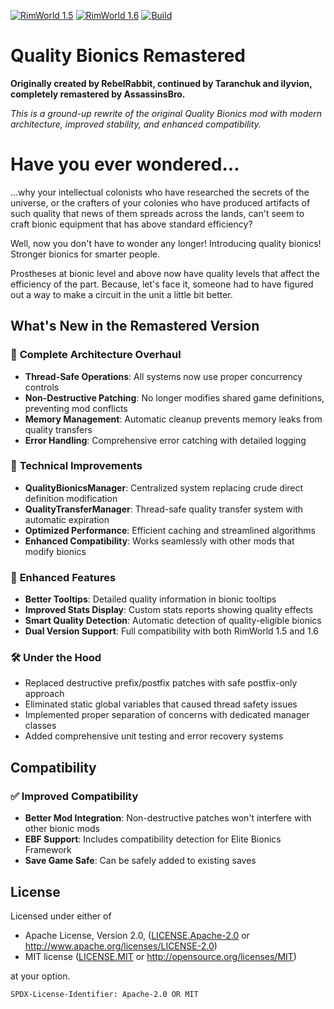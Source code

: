 [![RimWorld 1.5](https://img.shields.io/badge/RimWorld-1.5-brightgreen.svg)](http://rimworldgame.com/) [![RimWorld 1.6](https://img.shields.io/badge/RimWorld-1.6-brightgreen.svg)](http://rimworldgame.com/) [![Build](https://github.com/WimStienstra/Quality-Bionics-Continued/actions/workflows/build.yml/badge.svg)](https://github.com/WimStienstra/Quality-Bionics-Continued/actions/workflows/build.yml)

# Quality Bionics Remastered

**Originally created by RebelRabbit, continued by Taranchuk and ilyvion, completely remastered by AssassinsBro.**

*This is a ground-up rewrite of the original Quality Bionics mod with modern architecture, improved stability, and enhanced compatibility.*

# Have you ever wondered...
...why your intellectual colonists who have researched the secrets of the universe, or the crafters of your colonies who have produced artifacts of such quality that news of them spreads across the lands, can't seem to craft bionic equipment that has above standard efficiency?

Well, now you don't have to wonder any longer! Introducing quality bionics! Stronger bionics for smarter people.

Prostheses at bionic level and above now have quality levels that affect the efficiency of the part. Because, let's face it, someone had to have figured out a way to make a circuit in the unit a little bit better.

## What's New in the Remastered Version

### 🚀 **Complete Architecture Overhaul**
- **Thread-Safe Operations**: All systems now use proper concurrency controls
- **Non-Destructive Patching**: No longer modifies shared game definitions, preventing mod conflicts
- **Memory Management**: Automatic cleanup prevents memory leaks from quality transfers
- **Error Handling**: Comprehensive error catching with detailed logging

### 🔧 **Technical Improvements**
- **QualityBionicsManager**: Centralized system replacing crude direct definition modification
- **QualityTransferManager**: Thread-safe quality transfer system with automatic expiration
- **Optimized Performance**: Efficient caching and streamlined algorithms
- **Enhanced Compatibility**: Works seamlessly with other mods that modify bionics

### 🎯 **Enhanced Features**
- **Better Tooltips**: Detailed quality information in bionic tooltips
- **Improved Stats Display**: Custom stats reports showing quality effects
- **Smart Quality Detection**: Automatic detection of quality-eligible bionics
- **Dual Version Support**: Full compatibility with both RimWorld 1.5 and 1.6

### 🛠️ **Under the Hood**
- Replaced destructive prefix/postfix patches with safe postfix-only approach
- Eliminated static global variables that caused thread safety issues
- Implemented proper separation of concerns with dedicated manager classes
- Added comprehensive unit testing and error recovery systems

## Compatibility

### ✅ **Improved Compatibility**
- **Better Mod Integration**: Non-destructive patches won't interfere with other bionic mods
- **EBF Support**: Includes compatibility detection for Elite Bionics Framework
- **Save Game Safe**: Can be safely added to existing saves

## License

Licensed under either of

- Apache License, Version 2.0, ([LICENSE.Apache-2.0](LICENSE.Apache-2.0) or http://www.apache.org/licenses/LICENSE-2.0)
- MIT license ([LICENSE.MIT](LICENSE.MIT) or http://opensource.org/licenses/MIT)

at your option.

`SPDX-License-Identifier: Apache-2.0 OR MIT`
